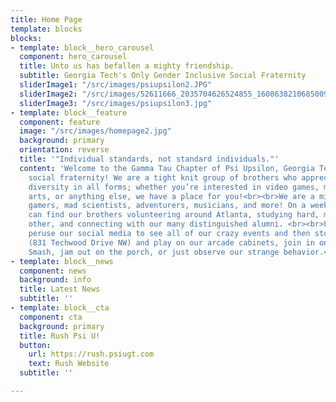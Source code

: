 ```yaml
---
title: Home Page
template: blocks
blocks:
- template: block__hero_carousel
  component: hero_carousel
  title: Unto us has befallen a mighty friendship.
  subtitle: Georgia Tech's Only Gender Inclusive Social Fraternity
  sliderImage1: "/src/images/psiupsilon2.JPG"
  sliderImage2: "/src/images/52611666_2035704626524855_1608638210685009920_o.jpg"
  sliderImage3: "/src/images/psiupsilon3.jpg"
- template: block__feature
  component: feature
  image: "/src/images/homepage2.jpg"
  background: primary
  orientation: reverse
  title: '"Individual standards, not standard individuals."'
  content: 'Welcome to the Gamma Tau Chapter of Psi Upsilon, Georgia Tech’s only gender-inclusive
    social fraternity! We are a tight knit group of brothers who appreciate and encourage
    diversity in all forms; whether you’re interested in video games, music, flow
    arts, or anything else, we have a place for you!<br><br>We are a mix of everything:
    gamers, mad scientists, adventurers, musicians, and more! On a weekly basis you
    can find our brothers volunteering around Atlanta, studying hard, mentoring each
    other, and connecting with our many distinguished alumni. <br><br>Feel free to
    peruse our social media to see all of our crazy events and then stop by our house
    (831 Techwood Drive NW) and play on our arcade cabinets, join in on a game of
    Smash, jam out on the porch, or just observe our strange behavior.<br>'
- template: block__news
  component: news
  background: info
  title: Latest News
  subtitle: ''
- template: block__cta
  component: cta
  background: primary
  title: Rush Psi U!
  button:
    url: https://rush.psiugt.com
    text: Rush Website
  subtitle: ''

---
```

